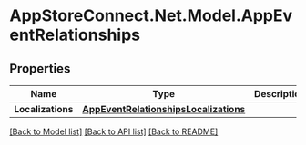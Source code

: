 # AppStoreConnect.Net.Model.AppEventRelationships

## Properties

Name | Type | Description | Notes
------------ | ------------- | ------------- | -------------
**Localizations** | [**AppEventRelationshipsLocalizations**](AppEventRelationshipsLocalizations.md) |  | [optional] 

[[Back to Model list]](../README.md#documentation-for-models) [[Back to API list]](../README.md#documentation-for-api-endpoints) [[Back to README]](../README.md)

